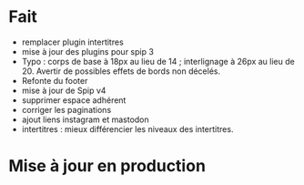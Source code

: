 # Fait

- remplacer plugin intertitres
- mise à jour des plugins pour spip 3
- Typo : corps de base à 18px au lieu de 14 ; interlignage à 26px au lieu de 20. Avertir de possibles effets de bords non décelés.
- Refonte du footer
- mise à jour de Spip v4
- supprimer espace adhérent
- corriger les paginations
- ajout liens instagram et mastodon
- intertitres : mieux différencier les niveaux des intertitres.

# Mise à jour en production
